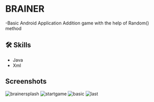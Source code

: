 # BRAINER

 -Basic Android Application Addition game with the help of Random() method


## 🛠 Skills

- Java 
- Xml


##  Screenshots
![brainersplash](https://user-images.githubusercontent.com/84328313/159129824-f8981716-e67c-44d6-83c5-a9c1a5c98190.png)
![startgame](https://user-images.githubusercontent.com/84328313/159129836-ba8e1a7e-3bff-47d5-9ce2-819d3ecbbd36.png)
![basic](https://user-images.githubusercontent.com/84328313/159129838-d96314f7-34f1-4b21-be02-db1d8519c0f9.png)
![last](https://user-images.githubusercontent.com/84328313/159129840-1abc5eaf-4391-4250-829c-21dd86fc16ed.png)
